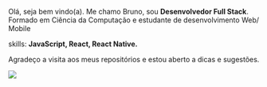 <p align="left"> 
  Olá, seja bem vindo(a). Me chamo Bruno, sou <strong>Desenvolvedor Full Stack</strong>.<br>
  Formado em Ciência da Computação e estudante de desenvolvimento Web/ Mobile
</p>

<p align="left">
  skills: <strong>JavaScript, React, React Native.</strong>
</p>


<p align="left">
  Agradeço a visita aos meus repositórios e estou aberto a dicas e sugestões.  
</p>

<p align="left">
  
  <a href="https://www.linkedin.com/in/brunoh-souza/" alt="Linkedin">
  <img src="https://img.shields.io/badge/-Linkedin-0e76a8?style=for-the-badge&logo=Linkedin&logoColor=white&link=https://www.linkedin.com/in/brunoh-souza/" /></a>

</p>  
